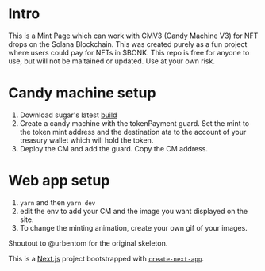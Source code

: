 # Intro
This is a Mint Page which can work with CMV3 (Candy Machine V3) for NFT drops on the Solana Blockchain. This was created purely as a fun project where users could pay for NFTs in $BONK. This repo is free for anyone to use, but will not be maitained or updated. Use at your own risk.  

# Candy machine setup
1. Download sugar's latest [build](https://github.com/metaplex-foundation/sugar/tree/alpha+CMv3)
2. Create a candy machine with the tokenPayment guard. Set the mint to the token mint address and the destination ata to the account of your treasury wallet which will hold the token.
3. Deploy the CM and add the guard. Copy the CM address.

# Web app setup
1. ```yarn``` and then ```yarn dev```
2. edit the env to add your CM and the image you want displayed on the site.
3. To change the minting animation, create your own gif of your images.

Shoutout to @urbentom for the original skeleton.

This is a [Next.js](https://nextjs.org/) project bootstrapped with [`create-next-app`](https://github.com/vercel/next.js/tree/canary/packages/create-next-app).
